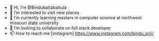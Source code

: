 - 👋 Hi, I’m @Bindukattabattula
- 👀 I’m interested to visit new places
- 🌱 I’m currently learning masters in computer science at northwest missouri state university
- 💞️ I’m looking to collaborate on full stack developer
- 📫 How to reach me [instagram] <https://www.instagram.com/bindu_sriii/>

<!---
Bindukattabattula/Bindukattabattula is a ✨ special ✨ repository because its `README.md` (this file) appears on your GitHub profile.
You can click the Preview link to take a look at your changes.
--->
